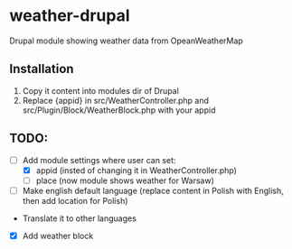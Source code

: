 # weather-drupal
Drupal module showing weather data from OpeanWeatherMap

## Installation
1. Copy it content into modules dir of Drupal
2. Replace {appid} in src/WeatherController.php and src/Plugin/Block/WeatherBlock.php with your appid

## TODO:
- [ ] Add module settings where user can set:
  - [x] appid (insted of changing it in WeatherController.php)
  - [ ] place (now module shows weather for Warsaw)
- [ ] Make english default language (replace content in Polish with English, then add location for Polish)
* Translate it to other languages
- [x] Add weather block
